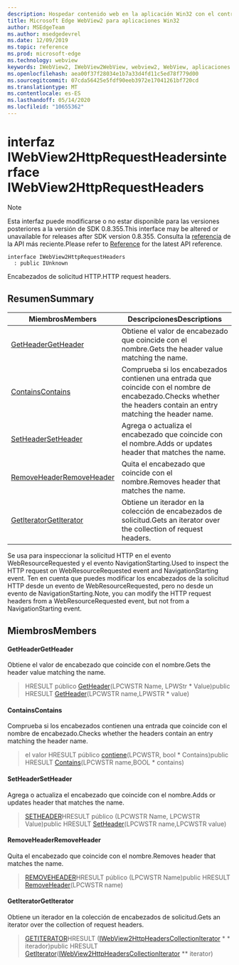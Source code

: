 ```yaml
---
description: Hospedar contenido web en la aplicación Win32 con el control Microsoft Edge WebView2
title: Microsoft Edge WebView2 para aplicaciones Win32
author: MSEdgeTeam
ms.author: msedgedevrel
ms.date: 12/09/2019
ms.topic: reference
ms.prod: microsoft-edge
ms.technology: webview
keywords: IWebView2, IWebView2WebView, webview2, WebView, aplicaciones Win32, Win32, Edge
ms.openlocfilehash: aea00f37f28034e1b7a33d4fd11c5ed78f779d00
ms.sourcegitcommit: 07cda56425e5fdf90eeb3972e17041261bf720cd
ms.translationtype: MT
ms.contentlocale: es-ES
ms.lasthandoff: 05/14/2020
ms.locfileid: "10655362"
---
```

# <span data-ttu-id="0edc6-104">interfaz IWebView2HttpRequestHeaders</span><span class="sxs-lookup"><span data-stu-id="0edc6-104">interface IWebView2HttpRequestHeaders</span></span> 

> [!NOTE]
> <span data-ttu-id="0edc6-105">Esta interfaz puede modificarse o no estar disponible para las versiones posteriores a la versión de SDK 0.8.355.</span><span class="sxs-lookup"><span data-stu-id="0edc6-105">This interface may be altered or unavailable for releases after SDK version 0.8.355.</span></span> <span data-ttu-id="0edc6-106">Consulta la [referencia](../../../webview2-api-reference.md) de la API más reciente.</span><span class="sxs-lookup"><span data-stu-id="0edc6-106">Please refer to [Reference](../../../webview2-api-reference.md) for the latest API reference.</span></span>

```
interface IWebView2HttpRequestHeaders
  : public IUnknown
```

<span data-ttu-id="0edc6-107">Encabezados de solicitud HTTP.</span><span class="sxs-lookup"><span data-stu-id="0edc6-107">HTTP request headers.</span></span>

## <span data-ttu-id="0edc6-108">Resumen</span><span class="sxs-lookup"><span data-stu-id="0edc6-108">Summary</span></span>

 <span data-ttu-id="0edc6-109">Miembros</span><span class="sxs-lookup"><span data-stu-id="0edc6-109">Members</span></span>                        | <span data-ttu-id="0edc6-110">Descripciones</span><span class="sxs-lookup"><span data-stu-id="0edc6-110">Descriptions</span></span>
--------------------------------|---------------------------------------------
[<span data-ttu-id="0edc6-111">GetHeader</span><span class="sxs-lookup"><span data-stu-id="0edc6-111">GetHeader</span></span>](#getheader) | <span data-ttu-id="0edc6-112">Obtiene el valor de encabezado que coincide con el nombre.</span><span class="sxs-lookup"><span data-stu-id="0edc6-112">Gets the header value matching the name.</span></span>
[<span data-ttu-id="0edc6-113">Contains</span><span class="sxs-lookup"><span data-stu-id="0edc6-113">Contains</span></span>](#contains) | <span data-ttu-id="0edc6-114">Comprueba si los encabezados contienen una entrada que coincide con el nombre de encabezado.</span><span class="sxs-lookup"><span data-stu-id="0edc6-114">Checks whether the headers contain an entry matching the header name.</span></span>
[<span data-ttu-id="0edc6-115">SetHeader</span><span class="sxs-lookup"><span data-stu-id="0edc6-115">SetHeader</span></span>](#setheader) | <span data-ttu-id="0edc6-116">Agrega o actualiza el encabezado que coincide con el nombre.</span><span class="sxs-lookup"><span data-stu-id="0edc6-116">Adds or updates header that matches the name.</span></span>
[<span data-ttu-id="0edc6-117">RemoveHeader</span><span class="sxs-lookup"><span data-stu-id="0edc6-117">RemoveHeader</span></span>](#removeheader) | <span data-ttu-id="0edc6-118">Quita el encabezado que coincide con el nombre.</span><span class="sxs-lookup"><span data-stu-id="0edc6-118">Removes header that matches the name.</span></span>
[<span data-ttu-id="0edc6-119">GetIterator</span><span class="sxs-lookup"><span data-stu-id="0edc6-119">GetIterator</span></span>](#getiterator) | <span data-ttu-id="0edc6-120">Obtiene un iterador en la colección de encabezados de solicitud.</span><span class="sxs-lookup"><span data-stu-id="0edc6-120">Gets an iterator over the collection of request headers.</span></span>

<span data-ttu-id="0edc6-121">Se usa para inspeccionar la solicitud HTTP en el evento WebResourceRequested y el evento NavigationStarting.</span><span class="sxs-lookup"><span data-stu-id="0edc6-121">Used to inspect the HTTP request on WebResourceRequested event and NavigationStarting event.</span></span> <span data-ttu-id="0edc6-122">Ten en cuenta que puedes modificar los encabezados de la solicitud HTTP desde un evento de WebResourceRequested, pero no desde un evento de NavigationStarting.</span><span class="sxs-lookup"><span data-stu-id="0edc6-122">Note, you can modify the HTTP request headers from a WebResourceRequested event, but not from a NavigationStarting event.</span></span>

## <span data-ttu-id="0edc6-123">Miembros</span><span class="sxs-lookup"><span data-stu-id="0edc6-123">Members</span></span>

#### <span data-ttu-id="0edc6-124">GetHeader</span><span class="sxs-lookup"><span data-stu-id="0edc6-124">GetHeader</span></span> 

<span data-ttu-id="0edc6-125">Obtiene el valor de encabezado que coincide con el nombre.</span><span class="sxs-lookup"><span data-stu-id="0edc6-125">Gets the header value matching the name.</span></span>

> <span data-ttu-id="0edc6-126">HRESULT público [GetHeader](#getheader)(LPCWSTR Name, LPWStr \* Value)</span><span class="sxs-lookup"><span data-stu-id="0edc6-126">public HRESULT [GetHeader](#getheader)(LPCWSTR name,LPWSTR \* value)</span></span>

#### <span data-ttu-id="0edc6-127">Contains</span><span class="sxs-lookup"><span data-stu-id="0edc6-127">Contains</span></span> 

<span data-ttu-id="0edc6-128">Comprueba si los encabezados contienen una entrada que coincide con el nombre de encabezado.</span><span class="sxs-lookup"><span data-stu-id="0edc6-128">Checks whether the headers contain an entry matching the header name.</span></span>

> <span data-ttu-id="0edc6-129">el valor HRESULT público [contiene](#contains)(LPCWSTR, bool \* Contains)</span><span class="sxs-lookup"><span data-stu-id="0edc6-129">public HRESULT [Contains](#contains)(LPCWSTR name,BOOL \* contains)</span></span>

#### <span data-ttu-id="0edc6-130">SetHeader</span><span class="sxs-lookup"><span data-stu-id="0edc6-130">SetHeader</span></span> 

<span data-ttu-id="0edc6-131">Agrega o actualiza el encabezado que coincide con el nombre.</span><span class="sxs-lookup"><span data-stu-id="0edc6-131">Adds or updates header that matches the name.</span></span>

> <span data-ttu-id="0edc6-132">[SETHEADER](#setheader)HRESULT público (LPCWSTR Name, LPCWSTR Value)</span><span class="sxs-lookup"><span data-stu-id="0edc6-132">public HRESULT [SetHeader](#setheader)(LPCWSTR name,LPCWSTR value)</span></span>

#### <span data-ttu-id="0edc6-133">RemoveHeader</span><span class="sxs-lookup"><span data-stu-id="0edc6-133">RemoveHeader</span></span> 

<span data-ttu-id="0edc6-134">Quita el encabezado que coincide con el nombre.</span><span class="sxs-lookup"><span data-stu-id="0edc6-134">Removes header that matches the name.</span></span>

> <span data-ttu-id="0edc6-135">[REMOVEHEADER](#removeheader)HRESULT público (LPCWSTR Name)</span><span class="sxs-lookup"><span data-stu-id="0edc6-135">public HRESULT [RemoveHeader](#removeheader)(LPCWSTR name)</span></span>

#### <span data-ttu-id="0edc6-136">GetIterator</span><span class="sxs-lookup"><span data-stu-id="0edc6-136">GetIterator</span></span> 

<span data-ttu-id="0edc6-137">Obtiene un iterador en la colección de encabezados de solicitud.</span><span class="sxs-lookup"><span data-stu-id="0edc6-137">Gets an iterator over the collection of request headers.</span></span>

> <span data-ttu-id="0edc6-138">[GETITERATOR](#getiterator)HRESULT ([IWebView2HttpHeadersCollectionIterator](IWebView2HttpHeadersCollectionIterator.md) \* \* iterador)</span><span class="sxs-lookup"><span data-stu-id="0edc6-138">public HRESULT [GetIterator](#getiterator)([IWebView2HttpHeadersCollectionIterator](IWebView2HttpHeadersCollectionIterator.md) \*\* iterator)</span></span>


